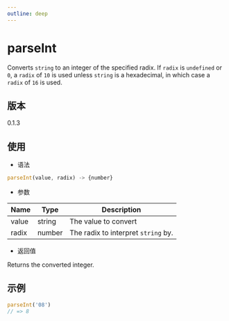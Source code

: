 ```yaml
---
outline: deep
---
```


# parseInt

Converts `string` to an integer of the specified radix. If `radix` is
`undefined` or `0`, a `radix` of `10` is used unless `string` is a
hexadecimal, in which case a `radix` of `16` is used.

## 版本

0.1.3

## 使用

- 语法

```js
parseInt(value, radix) -> {number}
```

- 参数

| Name    | Type   | Description                         |
|---------|--------|-------------------------------------|
| value   | string | The value to convert                |
| radix   | number | The radix to interpret `string` by. |

- 返回值

Returns the converted integer.

## 示例

```js
parseInt('08')
// => 8
```
